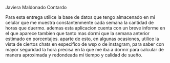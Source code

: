 Javiera Maldonado Contardo

Para esta entrega utilice la base de datos que tengo almacenado en mi celular que me muestra constantenmente cada semana la cantidad de horas que duermo. ademas esta aplicacion cuenta con un breve informe en el que aparece tambien que tanto mas dormi que la semana anterior estimado en porcentajes. aparte de esto, en algunas ocasiones, utilice la vista de ciertos chats en especifico de wsp o de instagram, para saber con mayor seguridad la hora precisa en la que me iba a dormir para calcular de manera aproximada y redondeada mi tiempo y calidad de sueño.
